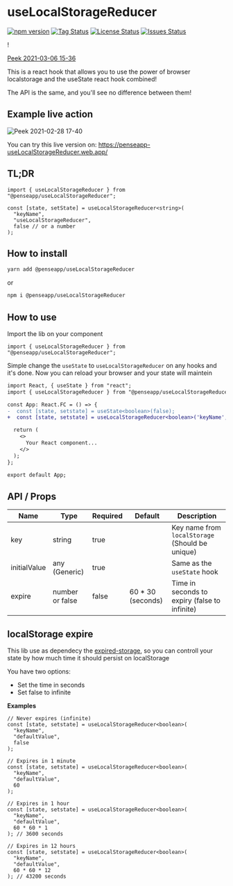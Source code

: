 # useLocalStorageReducer

<!-- <div align="center"> -->

<!-- ![npm](https://img.shields.io/npm/dt/nodejs-health-checker?style=for-the-badge)<br> -->

[![npm version](https://badge.fury.io/js/%40penseapp%2FuseLocalStorageReducer.svg)](https://badge.fury.io/js/%40penseapp%2FuseLocalStorageReducer)
[![Tag Status](https://img.shields.io/github/tag/penseapp/useLocalStorageReducer)](https://img.shields.io/github/v/tag/penseapp/useLocalStorageReducer)
[![License Status](https://img.shields.io/github/license/penseapp/useLocalStorageReducer)](https://img.shields.io/github/license/penseapp/useLocalStorageReducer)
[![Issues Status](https://img.shields.io/github/issues/penseapp/useLocalStorageReducer)](https://img.shields.io/github/issues/penseapp/useLocalStorageReducer)

<!-- ![test](https://github.com/penseapp/useLocalStorageReducer/workflows/test/badge.svg?branch=master) -->
<!-- ![GitHub Workflow Status (event)](https://img.shields.io/github/workflow/status/@penseapp/useLocalStorageReducer/test) -->
<!-- [![Coverage Status](https://coveralls.io/repos/github/penseapp/useLocalStorageReducer/badge.svg?branch=master)](https://coveralls.io/github/penseapp/useLocalStorageReducer?branch=master) -->

<!-- </div> -->!
[Peek 2021-03-06 15-36](https://user-images.githubusercontent.com/5152197/110217257-d131ed80-7e91-11eb-8f57-cb23404c52d6.gif)


This is a react hook that allows you to use the power of browser localstorage
and the useState react hook combined!

The API is the same, and you'll see no difference between them!

## Example live action

![Peek 2021-02-28 17-40](https://user-images.githubusercontent.com/5152197/109432913-444be780-79ec-11eb-87ad-bcc3d1204bb8.gif)

You can try this live version on: https://penseapp-useLocalStorageReducer.web.app/

## TL;DR

```tsx
import { useLocalStorageReducer } from "@penseapp/useLocalStorageReducer";

const [state, setState] = useLocalStorageReducer<string>(
  "keyName",
  "useLocalStorageReducer",
  false // or a number
);
```

## How to install

```sh
yarn add @penseapp/useLocalStorageReducer
```

or

```sh
npm i @penseapp/useLocalStorageReducer
```

## How to use

Import the lib on your component

```tsx
import { useLocalStorageReducer } from "@penseapp/useLocalStorageReducer";
```

Simple change the `useState` to `useLocalStorageReducer` on any hooks and it's done.
Now you can reload your browser and your state will maintein

```diff
import React, { useState } from "react";
import { useLocalStorageReducer } from "@penseapp/useLocalStorageReducer";

const App: React.FC = () => {
-  const [state, setstate] = useState<boolean>(false);
+  const [state, setstate] = useLocalStorageReducer<boolean>('keyName', false);

  return (
    <>
      Your React component...
    </>
  );
};

export default App;
```

## API / Props

| Name         | Type            | Required | Default            | Description                                     |
| ------------ | --------------- | -------- | ------------------ | ----------------------------------------------- |
| key          | string          | true     |                    | Key name from `localStorage` (Should be unique) |
| initialValue | any (Generic)   | true     |                    | Same as the `useState` hook                     |
| expire       | number or false | false    | 60 \* 30 (seconds) | Time in seconds to expiry (false to infinite)   |

## localStorage expire

This lib use as dependecy the [expired-storage](https://www.npmjs.com/package/expired-storage), so you can controll your state by how much time it should persist on localStorage

You have two options:

- Set the time in seconds
- Set false to infinite

**Examples**

```tsx
// Never expires (infinite)
const [state, setstate] = useLocalStorageReducer<boolean>(
  "keyName",
  "defaultValue",
  false
);

// Expires in 1 minute
const [state, setstate] = useLocalStorageReducer<boolean>(
  "keyName",
  "defaultValue",
  60
);

// Expires in 1 hour
const [state, setstate] = useLocalStorageReducer<boolean>(
  "keyName",
  "defaultValue",
  60 * 60 * 1
); // 3600 seconds

// Expires in 12 hours
const [state, setstate] = useLocalStorageReducer<boolean>(
  "keyName",
  "defaultValue",
  60 * 60 * 12
); // 43200 seconds
```
